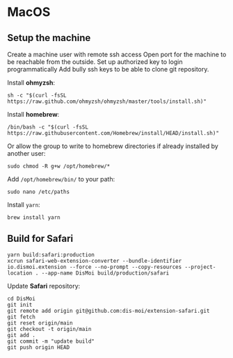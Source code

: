 # MacOS

## Setup the machine

Create a machine user with remote ssh access
Open port for the machine to be reachable from the outside.
Set up authorized key to login programmatically
Add bully ssh keys to be able to clone git repository.

Install __ohmyzsh__:
```
sh -c "$(curl -fsSL https://raw.github.com/ohmyzsh/ohmyzsh/master/tools/install.sh)"
```

Install __homebrew__:
```
/bin/bash -c "$(curl -fsSL https://raw.githubusercontent.com/Homebrew/install/HEAD/install.sh)"
```

Or allow the group to write to homebrew directories if already installed by another user:
```
sudo chmod -R g+w /opt/homebrew/*
```

Add `/opt/homebrew/bin/` to your path:
```
sudo nano /etc/paths
```

Install `yarn`:
```
brew install yarn
```

## Build for Safari
```
yarn build:safari:production
xcrun safari-web-extension-converter --bundle-identifier io.dismoi.extension --force --no-prompt --copy-resources --project-location . --app-name DisMoi build/production/safari
```

Update __Safari__ repository:
```
cd DisMoi
git init
git remote add origin git@github.com:dis-moi/extension-safari.git
git fetch
git reset origin/main
git checkout -t origin/main
git add .
git commit -m "update build"
git push origin HEAD
```

